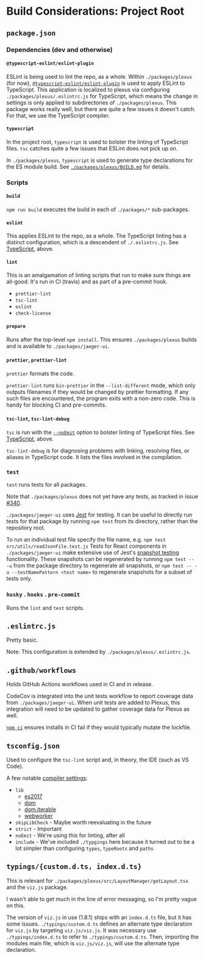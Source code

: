# Build Considerations: Project Root

## `package.json`

### Dependencies (dev and otherwise)

#### `@typescript-eslint/eslint-plugin`

ESLint is being used to lint the repo, as a whole. Within `./packages/plexus` (for now), [`@typescript-eslint/eslint-plugin`](https://github.com/typescript-eslint/typescript-eslint/blob/master/packages/eslint-plugin) is used to apply ESLint to TypeScript. This application is localized to plexus via configuring `./packages/plexus/.eslintrc.js` for TypeScript, which means the change in settings is only applied to subdirectories of `./packages/plexus`. This package works really well, but there are quite a few issues it doesn't catch. For that, we use the TypeScript compiler.

#### `typescript`

In the project root, `typescript` is used to bolster the linting of TypeScript files. `tsc` catches quite a few issues that ESLint does not pick up on.

In `./packages/plexus`, `typescript` is used to generate type declarations for the ES module build. See [`./packages/plexus/BUILD.md`](packages/plexus/BUILD.md#typescript---emitdeclarationonly) for details.

### Scripts

#### `build`

`npm run build` executes the build in each of `./packages/*` sub-packages.

#### `eslint`

This applies ESLint to the repo, as a whole. The TypeScript linting has a distinct configuration, which is a descendent of `./.eslintrc.js`. See [TypeScript](#typescript), above.

#### `lint`

This is an amalgamation of linting scripts that run to make sure things are all-good. It's run in CI (travis) and as part of a pre-commit hook.

- `prettier-lint`
- `tsc-lint`
- `eslint`
- `check-license`

#### `prepare`

Runs after the top-level `npm install`. This ensures `./packages/plexus` builds and is available to `./packages/jaeger-ui`.

#### `prettier`, `prettier-lint`

`prettier` formats the code.

`prettier-lint` runs `bin-prettier` in the `--list-different` mode, which only outputs filenames if they would be changed by prettier formatting. If any such files are encountered, the program exits with a non-zero code. This is handy for blocking CI and pre-commits.

#### `tsc-lint`, `tsc-lint-debug`

`tsc` is run with the [`--noEmit`](https://www.typescriptlang.org/docs/handbook/compiler-options.html) option to bolster linting of TypeScript files. See [TypeScript](#typescript), above.

`tsc-lint-debug` is for diagnosing problems with linking, resolving files, or aliases in TypeScript code. It lists the files involved in the compilation.

### `test`

`test` runs tests for all packages.

Note that `./packages/plexus` does not yet have any tests, as tracked in issue [#340](https://github.com/jaegertracing/jaeger-ui/issues/340).

`./packages/jaeger-ui` uses [Jest](https://jestjs.io/) for testing. It can be useful to directly run tests for that package by running `npm test` from its directory, rather than the repository root.

To run an individual test file specify the file name, e.g. `npm test src/utils/readJsonFile.test.js`
Tests for React components in `./packages/jaeger-ui` make extensive use of Jest's [snapshot testing](https://jestjs.io/docs/28.x/snapshot-testing) functionality. These snapshots can be regenerated by running `npm test -- -u` from the package directory to regenerate all snapshots, or `npm test -- -u --testNamePattern <test name>` to regenerate snapshots for a subset of tests only.

### `husky` . `hooks` . `pre-commit`

Runs the `lint` and `test` scripts.

## `.eslintrc.js`

Pretty basic.

Note: This configuration is extended by `./packages/plexus/.eslintrc.js`.

## `.github/workflows`

Holds GitHub Actions workflows used in CI and in release.

CodeCov is integrated into the unit tests workflow to report coverage data from `./packages/jaeger-ui`. When unit tests are added to Plexus, this integration will need to be updated to gather coverage data for Plexus as well.

[`npm ci`](https://docs.npmjs.com/cli/v10/commands/npm-ci) ensures installs in CI fail if they would typically mutate the lockfile.

## `tsconfig.json`

Used to configure the `tsc-lint` script and, in theory, the IDE (such as VS Code).

A few notable [compiler settings](http://www.typescriptlang.org/docs/handbook/compiler-options.html):

- `lib`
  - [es2017](https://github.com/Microsoft/TypeScript/blob/master/lib/lib.es2017.d.ts)
  - [dom](https://github.com/Microsoft/TypeScript/blob/master/lib/lib.dom.d.ts)
  - [dom.iterable](https://github.com/Microsoft/TypeScript/blob/master/lib/lib.dom.iterable.d.ts)
  - [webworker](https://github.com/Microsoft/TypeScript/blob/master/lib/lib.webworker.d.ts)
- `skipLibCheck` - Maybe worth reevaluating in the future
- `strict` - Important
- `noEmit` - We're using this for linting, after all
- `include` - We've included `./typgings` here because it turned out to be a lot simpler than configuring `types`, `typeRoots` and `paths`

## `typings/{custom.d.ts, index.d.ts}`

This is relevant for `./packages/plexus/src/LayoutManager/getLayout.tsx` and the `viz.js` package.

I wasn't able to get much in the line of error messaging, so I'm pretty vague on this.

The version of `viz.js` in use (1.8.1) ships with an `index.d.ts` file, but it has some issues. `./typings/custom.d.ts` defines an alternate type declaration for `viz.js` by targeting `viz.js/viz.js`. It was necessary use `./typings/index.d.ts` to refer to `./typings/custom.d.ts`. Then, importing the modules main file, which is `viz.js/viz.js`, will use the alternate type declaration.

